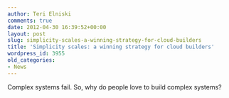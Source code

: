 ```yaml
---
author: Teri Elniski
comments: true
date: 2012-04-30 16:39:52+00:00
layout: post
slug: simplicity-scales-a-winning-strategy-for-cloud-builders
title: 'Simplicity scales: a winning strategy for cloud builders'
wordpress_id: 3955
old_categories:
- News
---
```


Complex systems fail. So, why do people love to build complex systems?
